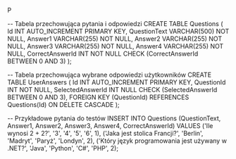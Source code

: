 P

-- Tabela przechowująca pytania i odpowiedzi CREATE TABLE Questions ( Id INT AUTO_INCREMENT PRIMARY KEY, QuestionText VARCHAR(500) NOT NULL, Answer1 VARCHAR(255) NOT NULL, Answer2 VARCHAR(255) NOT NULL, Answer3 VARCHAR(255) NOT NULL, Answer4 VARCHAR(255) NOT NULL, CorrectAnswerId INT NOT NULL CHECK (CorrectAnswerId BETWEEN 0 AND 3) );

-- Tabela przechowująca wybrane odpowiedzi użytkowników CREATE TABLE UserAnswers ( Id INT AUTO_INCREMENT PRIMARY KEY, QuestionId INT NOT NULL, SelectedAnswerId INT NULL CHECK (SelectedAnswerId BETWEEN 0 AND 3), FOREIGN KEY (QuestionId) REFERENCES Questions(Id) ON DELETE CASCADE );

-- Przykładowe pytania do testów INSERT INTO Questions (QuestionText, Answer1, Answer2, Answer3, Answer4, CorrectAnswerId) VALUES ('Ile wynosi 2 + 2?', '3', '4', '5', '6', 1), ('Jaka jest stolica Francji?', 'Berlin', 'Madryt', 'Paryż', 'Londyn', 2), ('Który język programowania jest używany w .NET?', 'Java', 'Python', 'C#', 'PHP', 2);


